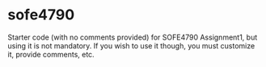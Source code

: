 # sofe4790
Starter code (with no comments provided) for SOFE4790 Assignment1, but using it is not mandatory. If you wish to use it though, you must customize it, provide comments, etc.
